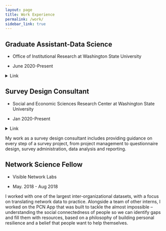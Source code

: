 ```yaml
---
layout: page
title: Work Experience
permalink: /work/
sidebar_link: true
---
```


## Graduate Assistant-Data Science 
<ul>
<li><p>Office of Institutional Research at Washington State University</p></li>
<li><p>June 2020-Present</p></li>
</ul>

<details>
           <summary>Link</summary>
           <a href="https://ir.wsu.edu/about/"></a> 
         </details>

## Survey Design Consultant 
<ul>
<li><p>Social and Economic Sciences Research Center at Washington State University</p></li>
<li><p>Jan 2020-Present</p></li>
</ul>

<details>
           <summary>Link</summary>
           <a href="https://sesrc.wsu.edu/"></a> 
         </details>

My work as a survey design consultant includes providing guidance on every step of a survey project, from project management to questionnaire design, survey administration, data analysis and reporting. 

## Network Science Fellow
<ul>
<li><p>Visible Network Labs</p></li>
<li><p>May. 2018 - Aug 2018</p></li>
</ul>

I worked with one of the largest inter-organizational datasets, with a focus on translating network data to practice. Alongside a team of other interns, I worked on the PCN App that was built to tackle the almost impossible – understanding the social connectedness of people so we can identify gaps and fill them with resources, based on a philosophy of building personal resilience and a belief that people want to help themselves. 



